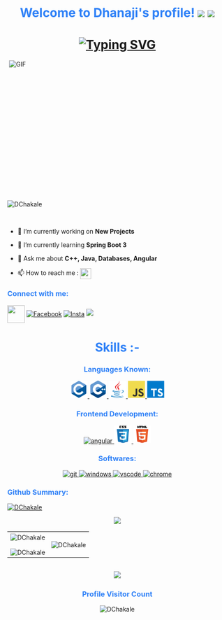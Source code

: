 <h1 align="center" style=color:#2f81f7>
  Welcome to Dhanaji's profile!
  <img src="https://media.giphy.com/media/hvRJCLFzcasrR4ia7z/giphy.gif" width="35">
  <img src="https://user-images.githubusercontent.com/73097560/115834477-dbab4500-a447-11eb-908a-139a6edaec5c.gif"> 
</h1>
<link rel="stylesheet" href="https://maxcdn.bootstrapcdn.com/font-awesome/4.4.0/css/font-awesome.min.css">


<h1 align="center">
  <a href="https://git.io/typing-svg"><img src="https://readme-typing-svg.herokuapp.com/?lines=A%20Passionate%20Developer;A%20Quick%20Learner;&font=Fira%20Code&center=true&width=500&height=45&color=f83600&vCenter=true&size=24" alt="Typing SVG"/>
  </a></h1>
  
  <img align="right" alt="GIF" src="https://paradox.ba/paradox/wp-content/uploads/2019/09/4paradox-animation.gif" width="500" height="320" style="max-width: 100%;">
  <br>
  
<p align="left"> <img src="https://komarev.com/ghpvc/?username=DChakale&label=Profile%20views&color=red&style=plastic&abbreviated=true" alt="DChakale" /> </p>
<br>


- 🔭 I’m currently working on **New Projects**

- 🌱 I’m currently learning **Spring Boot 3**

- 💬 Ask me about **C++, Java, Databases, Angular**

- 📫 How to reach me :  ****<a href="mailto:dhananjay.chakale2000@gmail.com" target="blank"><img align="center" src="https://cdn.jsdelivr.net/gh/devicons/devicon/icons/google/google-original.svg" height="25" width="25"/></a>****

<h3 align="" style=color:#2f81f7>Connect with me:</h3>
<p align="left">

<a href="https://www.linkedin.com/in/dhanaji-chakale" target="blank"><img align="center" src="https://raw.githubusercontent.com/rahuldkjain/github-profile-readme-generator/master/src/images/icons/Social/linked-in-alt.svg" height="40" width="40" /></a>
<a href="https://www.facebook.com/dhananjay.chakale.1/" target="blank"><img align="center" src="https://raw.githubusercontent.com/rahuldkjain/github-profile-readme-generator/master/src/images/icons/Social/facebook.svg" alt="Facebook" height="40" width="40" /></a>
<a href="https://www.instagram.com/dhananjay.chakale/" target="blank"><img align="center" src="https://raw.githubusercontent.com/rahuldkjain/github-profile-readme-generator/master/src/images/icons/Social/instagram.svg" alt="Insta" height="40" width="40" /></a>
<img src="https://user-images.githubusercontent.com/73097560/115834477-dbab4500-a447-11eb-908a-139a6edaec5c.gif"> 
</p>

<div align="center">
<h1 align="" style=color:#2f81f7>Skills :-</h1>
<h3 style=color:#2f81f7>Languages Known:</h3>
<p > <a href="https://www.cprogramming.com/" target="_blank" rel="noreferrer"> <img src="https://raw.githubusercontent.com/devicons/devicon/master/icons/c/c-original.svg" alt="c" width="40" height="40"/> </a> 
<a href="https://www.w3schools.com/cpp/" target="_blank" rel="noreferrer"> <img src="https://raw.githubusercontent.com/devicons/devicon/master/icons/cplusplus/cplusplus-original.svg" alt="cplusplus" width="40" height="40"/> </a> 
<a href="https://www.java.com" target="_blank" rel="noreferrer"> <img src="https://raw.githubusercontent.com/devicons/devicon/master/icons/java/java-original.svg" alt="java" width="40" height="40"/> </a> 
<a href="https://developer.mozilla.org/en-US/docs/Web/JavaScript" target="_blank" rel="noreferrer"> <img src="https://raw.githubusercontent.com/devicons/devicon/master/icons/javascript/javascript-original.svg" alt="javascript" width="40" height="40"/> </a>
<!--a href="https://www.python.org" target="_blank" rel="noreferrer"> <img src="https://raw.githubusercontent.com/devicons/devicon/master/icons/python/python-original.svg" alt="python" width="40" height="40"/> </a--> 
<a href="https://www.typescriptlang.org/" target="_blank" rel="noreferrer"> <img src="https://raw.githubusercontent.com/devicons/devicon/master/icons/typescript/typescript-original.svg" alt="typescript" width="40" height="40"/> </a> </p>

<h3 style=color:#2f81f7>Frontend Development:</h3>
<p > <a href="https://angular.io" target="_blank" rel="noreferrer"> <img src="https://angular.io/assets/images/logos/angular/angular.svg" alt="angular" width="40" height="40"/> </a> 
<a href="https://www.w3schools.com/css/" target="_blank" rel="noreferrer"> <img src="https://raw.githubusercontent.com/devicons/devicon/master/icons/css3/css3-original-wordmark.svg" alt="css3" width="40" height="40"/> </a> 
<a href="https://www.w3.org/html/" target="_blank" rel="noreferrer"> <img src="https://raw.githubusercontent.com/devicons/devicon/master/icons/html5/html5-original-wordmark.svg" alt="html5" width="40" height="40"/> </a> 
<!--a href="https://tailwindcss.com/" target="_blank" rel="noreferrer"> <img src="https://www.vectorlogo.zone/logos/tailwindcss/tailwindcss-icon.svg" alt="tailwind" width="40" height="40"/> </a--> </p>


<!--h3>Backend Development:</h3>
<p>
<a href="https://spring.io/" target="_blank" rel="noreferrer"> <img src="https://www.vectorlogo.zone/logos/springio/springio-icon.svg" alt="spring" width="40" height="40"/> </a> </p>


<h3 >Databases:</h3>
<p>
<a href="https://www.mysql.com/" target="_blank" rel="noreferrer"> <img src="https://raw.githubusercontent.com/devicons/devicon/master/icons/mysql/mysql-original-wordmark.svg" alt="mysql" width="40" height="40"/> </a>
<a href="https://www.oracle.com/" target="_blank" rel="noreferrer"> <img src="https://raw.githubusercontent.com/devicons/devicon/master/icons/oracle/oracle-original.svg" alt="oracle" width="40" height="40"/> </a> </p>


<h3 >Testing:</h3>
<a href="https://www.selenium.dev" target="_blank" rel="noreferrer"> <img src="https://raw.githubusercontent.com/detain/svg-logos/780f25886640cef088af994181646db2f6b1a3f8/svg/selenium-logo.svg" alt="selenium" width="40" height="40"/> </a--> 


<h3 style=color:#2f81f7>Softwares:</h3>
<p > <a href="https://git-scm.com/" target="_blank" rel="noreferrer"> <img src="https://www.vectorlogo.zone/logos/git-scm/git-scm-icon.svg" alt="git" width="40" height="40"/> </a> 
<a href="https://github.com/DChakale" target="_blank" ><i class="fa fa-github fa-3x" aria-hidden="true" alt="GitHub"></i></a>
<a href="https://windows.com" target="_blank" rel="noreferrer"> <img src="https://img.icons8.com/fluency/48/000000/windows-10.png" alt="windows" width="40" height="40"/> </a>
 <a href="https://visualstudiocode.com/" target="_blank" rel="noreferrer"> <img src="https://img.icons8.com/color/48/000000/visual-studio-code-2019.png" alt="vscode" width="40" height="40"/> </a>
 <a href="https://chrome.com/" target="_blank" rel="noreferrer"> <img src="https://img.icons8.com/color/48/000000/chrome.png" alt="chrome" width="40" height="40"/> </a>
 </a>
 
 <!--a href="https://microsoftoffice.com" target="_blank" rel="noreferrer"> <img src="https://img.icons8.com/color/48/000000/microsoft-office-2019.png" alt="msoffice" width="40" height="40"/> </a>
 <a href="https://eclipse.org" target="_blank" rel="noreferrer"><img src="https://img.icons8.com/nolan/64/java-eclipse.png" alt="eclipse" width="40" height="40"/> </a></p>
<img src="https://user-images.githubusercontent.com/73097560/115834477-dbab4500-a447-11eb-908a-139a6edaec5c.gif"> 
</div-->



<h3 align="left" style=color:#2f81f7>Github Summary:</h3>
<p align="left"> <a href="https://github.com/ryo-ma/github-profile-trophy"><img src="https://github-profile-trophy.vercel.app/?username=DChakale" alt="DChakale" /></a> </p>



<p  align="center">
<img src="https://user-images.githubusercontent.com/73097560/115834477-dbab4500-a447-11eb-908a-139a6edaec5c.gif"> 
                  
  <br>

<table border="0" align="center">
<tr border="0">
<td width="50%" align="center">
  
  <img  align="center"  src="https://github-readme-stats.vercel.app/api?username=DChakale&show_icons=true&theme=github_dark&title_color=f83600&text_color=fe8c00&locale=en" alt="DChakale" />
  <br></br>
  <img  title="🔥 Get streak stats for your profile at git.io/streak-stats" alt="DChakale" src="https://github-readme-streak-stats.herokuapp.com/?user=DChakale&show_icon=true&theme=github_dark&locale=en" />
  
</td>

<td width="50%" align="center">

  <img  align="center"  src="https://github-readme-stats.vercel.app/api/top-langs?username=DChakale&show_icons=true&theme=github_dark&title_color=f83600&text_color=fe8c00&locale=en&layout=compact" alt="DChakale"/>
  
  </td>
</tr>
</table>
<br>
<img src="https://user-images.githubusercontent.com/73097560/115834477-dbab4500-a447-11eb-908a-139a6edaec5c.gif">
</p>  
      




<div align="center"><p>
<h3 style=color:#2f81f7><b>Profile Visitor Count</b></h3>
<img src="https://komarev.com/ghpvc/?username=DChakale&label=Profile%20views&color=red&style=plastic&abbreviated=true" alt="DChakale" width="135px" hight="50px" /> </p></div>


<!--div align=center>
    
</div>
< retro visitor counter >  
<p align="center" >   
  <img src="https://profile-counter.glitch.me/DChakale/count.svg" />  
</p-->
<!--
**DChakale/DChakale** is a ✨ _special_ ✨ repository because its `README.md` (this file) appears on your GitHub profile.

Here are some ideas to get you started:

- 🔭 I’m currently working on ...
- 🌱 I’m currently learning ...
- 👯 I’m looking to collaborate on ...
- 🤔 I’m looking for help with ...
- 💬 Ask me about ...
- 📫 How to reach me: ...
- 😄 Pronouns: ...
- ⚡ Fun fact: ...
-->
